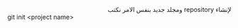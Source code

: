 <div dir="rtl">
لإنشاء repository ومجلد جديد بنفس الامر نكتب
<div dir="ltr">
git init &ltproject name&gt
</div>
</div>